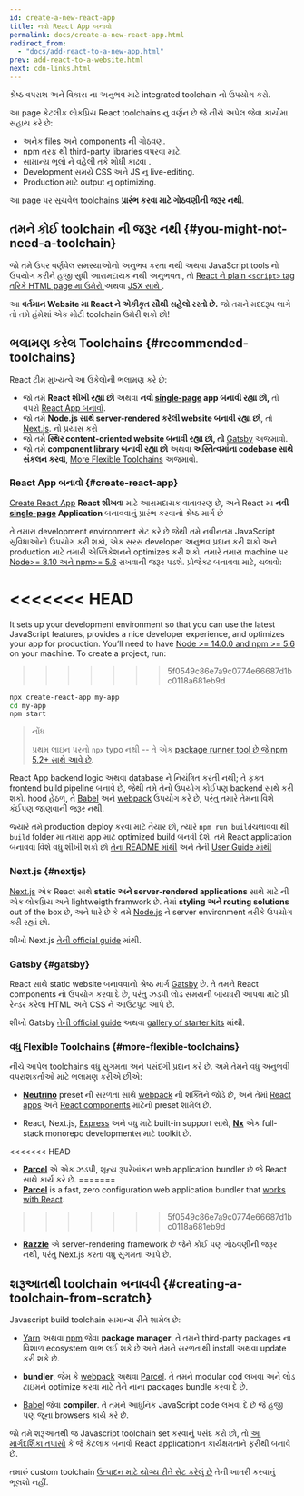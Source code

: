 ```yaml
---
id: create-a-new-react-app
title: ન​વો React App બનાવો
permalink: docs/create-a-new-react-app.html
redirect_from:
  - "docs/add-react-to-a-new-app.html"
prev: add-react-to-a-website.html
next: cdn-links.html  
---
```

શ્રેષ્ઠ વપરાશ અને વિકાસ ના અનુભવ માટે integrated toolchain નો ઉપયોગ કરો.

આ page કેટલીક લોકપ્રિય React toolchains નુ વર્ણન છે જે નીચે અપેલ​ જેવા કાર્યોમા સહાય કરે છે:

* અનેક files અને components ની ગોઠવણ.
* npm તરફ થી third-party libraries વપર​વા માટે.
* સામાન્ય ભૂલો ને વહેલી તકે શોધી કાઢવા .
* Development સમયે CSS અને JS નુ live-editing.
* Production માટે output નુ optimizing.

આ page પર સૂચવેલ toolchains **પ્રારંભ કરવા માટે ગોઠવણીની જરૂર નથી**.

## તમને કોઈ toolchain ની જરૂર નથી {#you-might-not-need-a-toolchain}

જો તમે ઉપર વર્ણવેલ સમસ્યાઓનો અનુભવ કરતા નથી અથવા JavaScript tools નો ઉપયોગ કરીને હજી સુધી આરામદાયક નથી અનુભવતા, તો [React ને plain `<script>` tag તરિકે HTML page મા ઉમેરો ](/docs/add-react-to-a-website.html)અથ​વા [JSX સાથે ](/docs/add-react-to-a-website.html#optional-try-react-with-jsx).

આ **વર્તમાન Website મા React ને એકીકૃત સૌથી સહેલો રસ્તો છે.** જો તમને મદદરૂપ લાગે તો તમે હંમેશાં એક મોટી toolchain ઉમેરી શકો છો!

## ભલામણ કરેલ Toolchains {#recommended-toolchains}

React ટીમ મુખ્યત્વે આ ઉકેલોની ભલામણ કરે છે:

- જો તમે **React શીખી રહ્યા છો** અથ​વા **ન​વો  [single-page](/docs/glossary.html#single-page-application) app બનાવી રહ્યા છો,** તો વપરો [React App બનાવો](#create-react-app).
- જો તમે **Node.js સાથે server-rendered કરેલી website બનાવી રહ્યા છો**, તો [Next.js](#nextjs). નો પ્રયાસ કરો
- જો તમે **સ્થિર content-oriented website બનાવી રહ્યા છો, તો** [Gatsby](#gatsby) અજમાવો.
- જો તમે **component library બનાવી રહ્યા છો**  અથવા **અસ્તિત્વમાંના codebase સાથે સંકલન કર​વા**, [More Flexible Toolchains](#more-flexible-toolchains) અજમાવો.

### React App બનાવો {#create-react-app}

[Create React App](https://github.com/facebookincubator/create-react-app)  **React શીખવા** માટે આરામદાયક વાતાવરણ છે, અને React મા **નવી [single-page](/docs/glossary.html#single-page-application) Application** બનાવવાનું પ્રારંભ કરવાનો શ્રેષ્ઠ માર્ગ છે

તે તમારા development environment સેટ કરે છે જેથી તમે નવીનતમ JavaScript સુવિધાઓનો ઉપયોગ કરી શકો, એક સરસ developer અનુભવ પ્રદાન કરી શકો અને production માટે તમારી એપ્લિકેશનને optimizes કરી શકો. તમારે તમારા machine પર [Node>= 8.10 અને npm>= 5.6](https://nodejs.org/en/) રાખવાની જરૂર પડશે. પ્રોજેક્ટ બનાવવા માટે, ચલાવો:

<<<<<<< HEAD
=======
It sets up your development environment so that you can use the latest JavaScript features, provides a nice developer experience, and optimizes your app for production. You’ll need to have [Node >= 14.0.0 and npm >= 5.6](https://nodejs.org/en/) on your machine. To create a project, run:
>>>>>>> 5f0549c86e7a9c0774e66687d1bc0118a681eb9d

```bash
npx create-react-app my-app
cd my-app
npm start
```

>નોંધ
>
>પ્રથમ લાઇન પરનો `npx` typo નથી -- તે એક [package runner tool છે જે npm 5.2+ સાથે આવે છે](https://medium.com/@maybekatz/introducing-npx-an-npm-package-runner-55f7d4bd282b).

React App backend logic અથવા database ને નિયંત્રિત કરતી નથી; તે ફક્ત frontend build pipeline બનાવે છે, જેથી તમે તેનો ઉપયોગ કોઈપણ backend સાથે કરી શકો. hood હેઠળ, તે [Babel](https://babeljs.io/) અને [webpack](https://webpack.js.org/) ઉપયોગ કરે છે, પરંતુ તમારે તેમના વિશે કંઈપણ જાણવાની જરૂર નથી.

જ્યારે તમે production deploy કર​વા માટે તૈયાર છો, ત્યારે `npm run build`ચલાવ​વા થી `build` folder મા તમારા app માટે optimized build બન​વી દેશે. તમે React application બનાવવા વિશે વધુ શીખી શકો છો [તેના README માંથી](https://github.com/facebookincubator/create-react-app#create-react-app--) અને તેની [User Guide માંથી](https://facebook.github.io/create-react-app/)

### Next.js {#nextjs}

[Next.js](https://nextjs.org/) એક React સાથે **static અને server‑rendered applications** સાથે માટે ની એક લોકપ્રિય અને lightweigth framwork છે. તેમાં **styling અને routing solutions** out of the box છે, અને ધારે છે કે તમે [Node.js](https://nodejs.org/) ને server environment તરીકે ઉપયોગ કરી રહ્યાં છો.

શીખો Next.js [તેની official guide](https://nextjs.org/learn/) માંથી.

### Gatsby {#gatsby}

React સાથે static website બનાવવાનો શ્રેષ્ઠ માર્ગ [Gatsby](https://www.gatsbyjs.org/) છે. તે તમને React components નો ઉપયોગ કરવા દે છે, પરંતુ ઝડપી લોડ સમયની બાંયધરી આપવા માટે પ્રી રેન્ડર કરેલા HTML અને CSS ને આઉટપુટ આપે છે.

શીખો Gatsby [તેની official guide](https://www.gatsbyjs.org/docs/) અથવા [gallery of starter kits](https://www.gatsbyjs.org/docs/gatsby-starters/) માંથી.

### વધુ Flexible Toolchains {#more-flexible-toolchains}

નીચે આપેલ toolchains વધુ સુગમતા અને પસંદગી પ્રદાન કરે છે. અમે તેમને વધુ અનુભવી વપરાશકર્તાઓ માટે ભલામણ કરીએ છીએ:

- **[Neutrino](https://neutrinojs.org/)** preset ની સરળતા સાથે [webpack](https://webpack.js.org/) ની શક્તિને જોડે છે, અને તેમાં [React apps](https://neutrinojs.org/packages/react/) અને [React components](https://neutrinojs.org/packages/react-components/) માટેનો preset શામેલ છે.

- React, Next.js, [Express](https://expressjs.com/) અને વધુ માટે built-in support સાથે, **[Nx](https://nx.dev/react)** એક full-stack monorepo developmentસ માટે toolkit છે.

<<<<<<< HEAD
- **[Parcel](https://parceljs.org/)** એ એક ઝડપી, શૂન્ય રૂપરેખાંકન web application bundler છે જે React સાથે કાર્ય કરે છે.
=======
- **[Parcel](https://parceljs.org/)** is a fast, zero configuration web application bundler that [works with React](https://parceljs.org/recipes/react/).
>>>>>>> 5f0549c86e7a9c0774e66687d1bc0118a681eb9d

- **[Razzle](https://github.com/jaredpalmer/razzle)** એ server-rendering framework છે જેને કોઈ પણ ગોઠવણીની જરૂર નથી, પરંતુ Next.js કરતા વધુ સુગમતા આપે છે.

## શરૂઆતથી toolchain બનાવવી {#creating-a-toolchain-from-scratch}

Javascript build toolchain સામાન્ય રીતે શામેલ છે:

* [Yarn](https://yarnpkg.com/) અથવા [npm](https://www.npmjs.com/) જેવા **package manager**. તે તમને third-party packages ના વિશાળ ecosystem લાભ લઈ શકે છે અને તેમને સરળતાથી install અથવા update કરી શકે છે.

* **bundler**, જેમ કે [webpack](https://webpack.js.org/) અથવા [Parcel](https://parceljs.org/). તે તમને modular cod લખવા અને લોડ ટાઇમને optimize કરવા માટે તેને નાના packages bundle કરવા દે છે.

* [Babel](https://babeljs.io/) જેવા **compiler**. તે તમને આધુનિક JavaScript code લખવા દે છે જે હજી પણ જૂના browsers કાર્ય કરે છે.

જો તમે શરૂઆતથી જ Javascript toolchain set કરવાનું પસંદ કરો છો, તો [આ માર્ગદર્શિકા તપાસો](https://blog.usejournal.com/creating-a-react-app-from-scratch-f3c693b84658) કે જે કેટલાક બનાવો React applicationન કાર્યક્ષમતાને ફરીથી બનાવે છે.

તમારું custom toolchain [ઉત્પાદન માટે યોગ્ય રીતે સેટ કરેલું છે](/docs/optimizing-performance.html#use-the-production-build) તેની ખાતરી કરવાનું ભૂલશો નહીં.
